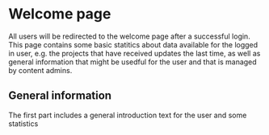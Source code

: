 # Welcome page

All users will be redirected to the welcome page after a successful login. This page contains
some basic statitics about data available for the logged in user, e.g. the projects that have
received updates the last time, as well as general information that might be usedful for the user
and that is managed by content admins.

## General information

The first part includes a general introduction text for the user and some statistics